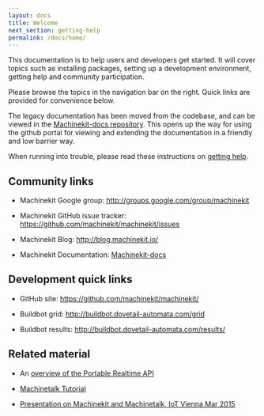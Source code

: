 ```yaml
---
layout: docs
title: Welcome
next_section: getting-help
permalink: /docs/home/
---
```


This documentation is to help users and developers get started.  It
will cover topics such as installing packages, setting up a
development environment, getting help and community participation.

Please browse the topics in the navigation bar on the right.  Quick
links are provided for convenience below.

The legacy documentation has been moved from the codebase, and can be viewed
in the [Machinekit-docs repository](https://github.com/machinekit/machinekit-docs).
This opens up the way for using the github portal for viewing and
extending the documentation in a friendly and low barrier way.

When running into trouble, please read these instructions on [getting help][1].


## Community links

- Machinekit Google group:  <http://groups.google.com/group/machinekit>

- Machinekit GitHub issue tracker:
  <https://github.com/machinekit/machinekit/issues>

- Machinekit Blog:  <http://blog.machinekit.io/>

- Machinekit Documentation: [Machinekit-docs][2]


## Development quick links

- GitHub site:  <https://github.com/machinekit/machinekit/>

- Buildbot grid:  <http://buildbot.dovetail-automata.com/grid>

- Buildbot results:  <http://buildbot.dovetail-automata.com/results/>

## Related material

- An [overview of the Portable Realtime API](http://static.mah.priv.at/public/portable-realtime-API-talk/osadl-rtapi.pdf)

- [Machinetalk Tutorial](http://static.mah.priv.at/public/tutorial/machinetalk-tutorial.pdf)

- [Presentation on Machinekit and Machinetalk, IoT Vienna Mar 2015](https://youtu.be/VPaaXHBu7gE)

[1]:  https://github.com/machinekit/machinekit-docs/blob/master/machinekit-documentation/getting-help.asciidoc
[2]:  https://github.com/machinekit/machinekit-docs/blob/master/machinekit-documentation/documents-index.asciidoc
